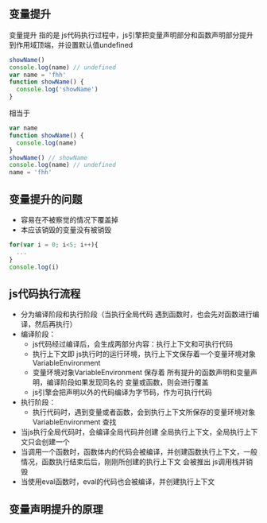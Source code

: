 ## 变量提升
变量提升 指的是 js代码执行过程中，js引擎把变量声明部分和函数声明部分提升到作用域顶端，并设置默认值undefined
```js
showName()
console.log(name) // undefined
var name = 'fhh'
function showName() {
  console.log('showName')
}
```
相当于
```js
var name
function showName() {
  console.log(name)
}
showName() // showName
console.log(name) // undefined
name = 'fhh'
```
## 变量提升的问题
+ 容易在不被察觉的情况下覆盖掉
+ 本应该销毁的变量没有被销毁
```js
for(var i = 0; i<5; i++){
  ...
}
console.log(i)
```
## js代码执行流程
+ 分为编译阶段和执行阶段（当执行全局代码 遇到函数时，也会先对函数进行编译，然后再执行）
+ 编译阶段：
  + js代码经过编译后，会生成两部分内容：执行上下文和可执行代码
  + 执行上下文即 js执行时的运行环境，执行上下文保存着一个变量环境对象VariableEnvironment
  + 变量环境对象VariableEnvironment 保存着 所有提升的函数声明和变量声明，编译阶段如果发现同名的 变量或函数，则会进行覆盖
  + js引擎会把声明以外的代码编译为字节码，作为可执行代码
+ 执行阶段：
  + 执行代码时，遇到变量或者函数，会到执行上下文所保存的变量环境对象VariableEnvironment 查找
+ 当js执行全局代码时，会编译全局代码并创建 全局执行上下文，全局执行上下文只会创建一个
+ 当调用一个函数时，函数体内的代码会被编译，并创建函数执行上下文，一般情况，函数执行结束后后，刚刚所创建的执行上下文 会被推出 js调用栈并销毁
+ 当使用eval函数时，eval的代码也会被编译，并创建执行上下文


## 变量声明提升的原理

